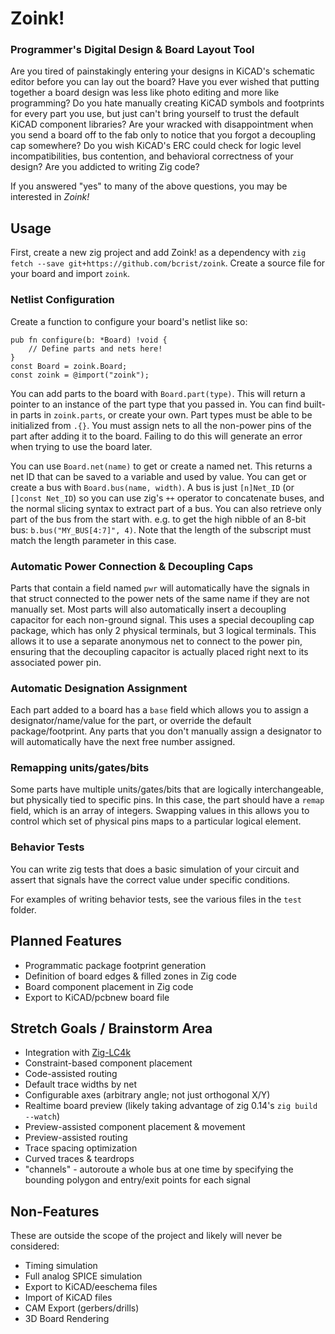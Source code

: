 # Zoink!
### Programmer's Digital Design & Board Layout Tool

Are you tired of painstakingly entering your designs in KiCAD's schematic editor before you can lay out the board?
Have you ever wished that putting together a board design was less like photo editing and more like programming?
Do you hate manually creating KiCAD symbols and footprints for every part you use, but just can't bring yourself to trust the default KiCAD component libraries?
Are your wracked with disappointment when you send a board off to the fab only to notice that you forgot a decoupling cap somewhere?
Do you wish KiCAD's ERC could check for logic level incompatibilities, bus contention, and behavioral correctness of your design?
Are you addicted to writing Zig code?

If you answered "yes" to many of the above questions, you may be interested in _Zoink!_

## Usage
First, create a new zig project and add Zoink! as a dependency with `zig fetch --save git+https://github.com/bcrist/zoink`.  Create a source file for your board and import `zoink`.

### Netlist Configuration
Create a function to configure your board's netlist like so:
```zig
pub fn configure(b: *Board) !void {
    // Define parts and nets here!
}
const Board = zoink.Board;
const zoink = @import("zoink");
```
You can add parts to the board with `Board.part(type)`.  This will return a pointer to an instance of the part type that you passed in.  You can find built-in parts in `zoink.parts`, or create your own.  Part types must be able to be initialized from `.{}`.  You must assign nets to all the non-power pins of the part after adding it to the board.  Failing to do this will generate an error when trying to use the board later.

You can use `Board.net(name)` to get or create a named net.  This returns a net ID that can be saved to a variable and used by value.  You can get or create a bus with `Board.bus(name, width)`.  A bus is just `[n]Net_ID` (or `[]const Net_ID`) so you can use zig's `++` operator to concatenate buses, and the normal slicing syntax to extract part of a bus.  You can also retrieve only part of the bus from the start with.  e.g. to get the high nibble of an 8-bit bus: `b.bus("MY_BUS[4:7]", 4)`.  Note that the length of the subscript must match the length parameter in this case.

### Automatic Power Connection & Decoupling Caps
Parts that contain a field named `pwr` will automatically have the signals in that struct connected to the power nets of the same name if they are not manually set.  Most parts will also automatically insert a decoupling capacitor for each non-ground signal.  This uses a special decoupling cap package, which has only 2 physical terminals, but 3 logical terminals.  This allows it to use a separate anonymous net to connect to the power pin, ensuring that the decoupling capacitor is actually placed right next to its associated power pin.

### Automatic Designation Assignment
Each part added to a board has a `base` field which allows you to assign a designator/name/value for the part, or override the default package/footprint.  Any parts that you don't manually assign a designator to will automatically have the next free number assigned.

### Remapping units/gates/bits
Some parts have multiple units/gates/bits that are logically interchangeable, but physically tied to specific pins.  In this case, the part should have a `remap` field, which is an array of integers.  Swapping values in this allows you to control which set of physical pins maps to a particular logical element.

### Behavior Tests
You can write zig tests that does a basic simulation of your circuit and assert that signals have the correct value under specific conditions.

For examples of writing behavior tests, see the various files in the `test` folder.


## Planned Features
* Programmatic package footprint generation
* Definition of board edges & filled zones in Zig code
* Board component placement in Zig code
* Export to KiCAD/pcbnew board file

## Stretch Goals / Brainstorm Area
* Integration with [Zig-LC4k](https://github.com/bcrist/Zig-LC4k)
* Constraint-based component placement
* Code-assisted routing
* Default trace widths by net
* Configurable axes (arbitrary angle; not just orthogonal X/Y)
* Realtime board preview (likely taking advantage of zig 0.14's `zig build --watch`)
* Preview-assisted component placement & movement
* Preview-assisted routing
* Trace spacing optimization
* Curved traces & teardrops
* "channels" - autoroute a whole bus at one time by specifying the bounding polygon and entry/exit points for each signal

## Non-Features
These are outside the scope of the project and likely will never be considered:
* Timing simulation
* Full analog SPICE simulation
* Export to KiCAD/eeschema files
* Import of KiCAD files
* CAM Export (gerbers/drills)
* 3D Board Rendering
